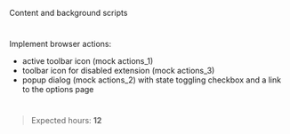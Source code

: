 Content and background scripts
#
Implement browser actions:
- active toolbar icon (mock actions_1)
- toolbar icon for disabled extension (mock actions_3)
- popup dialog (mock actions_2) with state toggling checkbox and a link to the options page

#
>Expected hours: **12**
